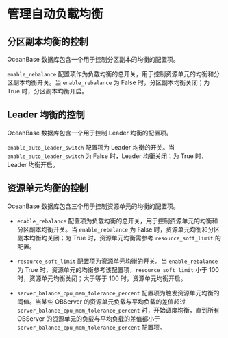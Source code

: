 管理自动负载均衡
=============================

分区副本均衡的控制
------------------------------

OceanBase 数据库包含一个用于控制分区副本的均衡的配置项。

`enable_rebalance` 配置项作为负载均衡的总开关，用于控制资源单元的均衡和分区副本均衡开关。当 `enable_rebalance` 为 False 时，分区副本均衡关闭；为 True 时，分区副本均衡开启。

Leader 均衡的控制
---------------------------------

OceanBase 数据库包含一个用于控制 Leader 均衡的配置项。

`enable_auto_leader_switch` 配置项为 Leader 均衡的开关。当 `enable_auto_leader_switch` 为 False 时，Leader 均衡关闭；为 True 时，Leader 均衡开启。

资源单元均衡的控制
------------------------------

OceanBase 数据库包含三个用于控制资源单元的均衡的配置项。

* `enable_rebalance` 配置项为负载均衡的总开关，用于控制资源单元的均衡和分区副本均衡开关。当 `enable_rebalance` 为 False 时，资源单元均衡和分区副本均衡均关闭；为 True 时，资源单元均衡需参考 `resource_soft_limit` 的配置。

* `resource_soft_limit` 配置项为资源单元均衡的开关。当 `enable_rebalance` 为 True 时，资源单元的均衡参考该配置项，`resource_soft_limit` 小于 100 时，资源单元均衡关闭；大于等于 100 时，资源单元均衡开启。

* `server_balance_cpu_mem_tolerance_percent` 配置项为触发资源单元均衡的阈值。当某些 OBServer 的资源单元负载与平均负载的差值超过 `server_balance_cpu_mem_tolerance_percent` 时，开始调度均衡，直到所有 OBServer 的资源单元的负载与平均负载的差值都小于 `server_balance_cpu_mem_tolerance_percent` 配置项。
